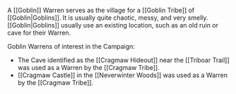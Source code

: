A [[Goblin]] Warren serves as the village for a [[Goblin Tribe]] of [[Goblin|Goblins]]. It is usually quite chaotic, messy, and very smelly. [[Goblin|Goblins]] usually use an existing location, such as an old ruin or cave for their Warren.

Goblin Warrens of interest in the Campaign:
- The Cave identified as the [[Cragmaw Hideout]] near the [[Triboar Trail]] was used as a Warren by the [[Cragmaw Tribe]].
- [[Cragmaw Castle]] in the [[Neverwinter Woods]] was used as a Warren by the [[Cragmaw Tribe]].
 